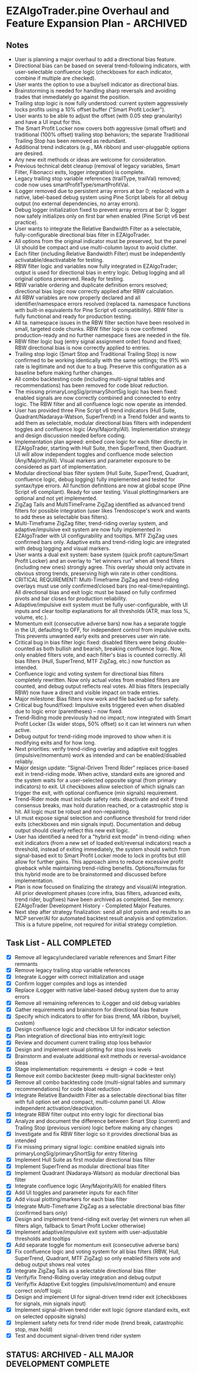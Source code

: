 # EZAlgoTrader.pine Overhaul and Feature Expansion Plan - ARCHIVED

## Notes
- User is planning a major overhaul to add a directional bias feature.
- Directional bias can be based on several trend-following indicators, with user-selectable confluence logic (checkboxes for each indicator, combine if multiple are checked).
- User wants the option to use a buy/sell indicator as directional bias.
- Brainstorming is needed for handling sharp reversals and avoiding trades that immediately go against the position.
- Trailing stop logic is now fully understood: current system aggressively locks profits using a 10% offset buffer ("Smart Profit Locker").
- User wants to be able to adjust the offset (with 0.05 step granularity) and have a UI input for this.
- The Smart Profit Locker now covers both aggressive (small offset) and traditional (100% offset) trailing stop behaviors; the separate Traditional Trailing Stop has been removed as redundant.
- Additional trend indicators (e.g., MA ribbon) and user-pluggable options are desired.
- Any new exit methods or ideas are welcome for consideration.
- Previous technical debt cleanup (removal of legacy variables, Smart Filter, Fibonacci exits, logger integration) is complete.
- Legacy trailing stop variable references (trailType, trailVal) removed; code now uses smartProfitType/smartProfitVal.
- iLogger removed due to persistent array errors at bar 0; replaced with a native, label-based debug system using Pine Script labels for all debug output (no external dependencies, no array errors).
- Debug logger initialization fixed to prevent array errors at bar 0; logger now safely initializes only on first bar when enabled (Pine Script v6 best practice).
- User wants to integrate the Relative Bandwidth Filter as a selectable, fully-configurable directional bias filter in EZAlgoTrader.
- All options from the original indicator must be preserved, but the panel UI should be compact and use multi-column layout to avoid clutter.
- Each filter (including Relative Bandwidth Filter) must be independently activatable/deactivatable for testing.
- RBW filter logic and variables now fully integrated in EZAlgoTrader; output is used for directional bias in entry logic. Debug logging and all original options preserved. Ready for testing.
- RBW variable ordering and duplicate definition errors resolved; directional bias logic now correctly applied after RBW calculation.
- All RBW variables are now properly declared and all identifier/namespace errors resolved (replaced ta. namespace functions with built-in equivalents for Pine Script v6 compatibility). RBW filter is fully functional and ready for production testing.
- All ta. namespace issues in the RBW filter section have been resolved in small, targeted code chunks. RBW filter logic is now confirmed production-ready and no further namespace fixes are needed in the file.
- RBW filter logic bug (entry signal assignment order) found and fixed; RBW directional bias is now correctly applied to entries.
- Trailing stop logic (Smart Stop and Traditional Trailing Stop) is now confirmed to be working identically with the same settings; the 91% win rate is legitimate and not due to a bug. Preserve this configuration as a baseline before making further changes.
- All combo backtesting code (including multi-signal tables and recommendations) has been removed for code bloat reduction.
- The missing primaryLongSig/primaryShortSig logic has been fixed: enabled signals are now correctly combined and connected to entry logic. The RBW filter and all confluence logic now operate as intended.
- User has provided three Pine Script v6 trend indicators (Hull Suite, Quadrant/Nadaraya-Watson, SuperTrend) in a Trend folder and wants to add them as selectable, modular directional bias filters with independent toggles and confluence logic (Any/Majority/All). Implementation strategy and design discussion needed before coding.
- Implementation plan agreed: embed core logic for each filter directly in EZAlgoTrader, starting with Hull Suite, then SuperTrend, then Quadrant. UI will allow independent toggles and confluence mode selection (Any/Majority/All). Visual markers and parameter exposure to be considered as part of implementation.
- Modular directional bias filter system (Hull Suite, SuperTrend, Quadrant, confluence logic, debug logging) fully implemented and tested for syntax/type errors. All function definitions are now at global scope (Pine Script v6 compliant). Ready for user testing. Visual plotting/markers are optional and not yet implemented.
- ZigZag Tails and MultiTimeFrame ZigZag identified as advanced trend filters for possible integration (user likes Trendoscope's work and wants to add these as selectable bias filters).
- Multi-Timeframe ZigZag filter, trend-riding overlay system, and adaptive/impulsive exit system are now fully implemented in EZAlgoTrader with UI configurability and tooltips. MTF ZigZag uses confirmed bars only. Adaptive exits and trend-riding logic are integrated with debug logging and visual markers.
- User wants a dual exit system: base system (quick profit capture/Smart Profit Locker) and an overlay to "let winners run" when all trend filters (including new ones) strongly agree. This overlay should only activate in obvious strong trends, preserving high win rate in other conditions.
- CRITICAL REQUIREMENT: Multi-Timeframe ZigZag and trend-riding overlays must use only confirmed/closed bars (no real-time/repainting). All directional bias and exit logic must be based on fully confirmed pivots and bar closes for production reliability.
- Adaptive/impulsive exit system must be fully user-configurable, with UI inputs and clear tooltip explanations for all thresholds (ATR, max loss %, volume, etc.).
- Momentum exit (consecutive adverse bars) now has a separate toggle in the UI, defaulting to OFF, for independent control from impulsive exits. This prevents unwanted early exits and preserves user win rate.
- Critical bug in bias filter logic fixed: disabled filters were being double-counted as both bullish and bearish, breaking confluence logic. Now, only enabled filters vote, and each filter's bias is counted correctly. All bias filters (Hull, SuperTrend, MTF ZigZag, etc.) now function as intended.
- Confluence logic and voting system for directional bias filters completely rewritten. Now only actual votes from enabled filters are counted, and debug output reflects real votes. All bias filters (especially RBW) now have a direct and visible impact on trade entries.
- Major milestone: Bias filters now work and file backed up for safety.
- Critical bug found/fixed: Impulsive exits triggered even when disabled due to logic error (parentheses) – now fixed.
- Trend-Riding mode previously had no impact; now integrated with Smart Profit Locker (3x wider stops, 50% offset) so it can let winners run when active.
- Debug output for trend-riding mode improved to show when it is modifying exits and for how long.
- Next priorities: verify trend-riding overlay and adaptive exit toggles (impulsive/momentum) work as intended and can be enabled/disabled reliably.
- Major design update: "Signal-Driven Trend Rider" replaces price-based exit in trend-riding mode. When active, standard exits are ignored and the system waits for a user-selected opposite signal (from primary indicators) to exit. UI checkboxes allow selection of which signals can trigger the exit, with optional confluence (min signals) requirement.
- Trend-Rider mode must include safety nets: deactivate and exit if trend consensus breaks, max hold duration reached, or a catastrophic stop is hit. All logic must be robust and non-repainting.
- UI must expose signal selection and confluence threshold for trend rider exits (checkboxes and min signals input). Documentation and debug output should clearly reflect this new exit logic.
- User has identified a need for a "hybrid exit mode" in trend-riding: when exit indicators (from a new set of loaded exit/reversal indicators) reach a threshold, instead of exiting immediately, the system should switch from signal-based exit to Smart Profit Locker mode to lock in profits but still allow for further gains. This approach aims to reduce excessive profit giveback while maintaining trend-riding benefits. Options/formulas for this hybrid mode are to be brainstormed and discussed before implementation.
- Plan is now focused on finalizing the strategy and visual/AI integration. All prior development phases (core infra, bias filters, advanced exits, trend rider, bugfixes) have been archived as completed. See memory: EZAlgoTrader Development History - Completed Major Features.
- Next step after strategy finalization: send all plot points and results to an MCP server/AI for automated backtest result analysis and optimization. This is a future pipeline, not required for initial strategy completion.

## Task List - ALL COMPLETED
- [x] Remove all legacy/undeclared variable references and Smart Filter remnants
- [x] Remove legacy trailing stop variable references
- [x] Integrate iLogger with correct initialization and usage
- [x] Confirm logger compiles and logs as intended
- [x] Replace iLogger with native label-based debug system due to array errors
- [x] Remove all remaining references to iLogger and old debug variables
- [x] Gather requirements and brainstorm for directional bias feature
- [x] Specify which indicators to offer for bias (trend, MA ribbon, buy/sell, custom)
- [x] Design confluence logic and checkbox UI for indicator selection
- [x] Plan integration of directional bias into entry/exit logic
- [x] Review and document current trailing stop loss behavior
- [x] Design and implement visual plotting for stop loss levels
- [x] Brainstorm and evaluate additional exit methods or reversal-avoidance ideas
- [x] Stage implementation: requirements → design → code → test
- [x] Remove exit combo backtester (keep multi-signal backtester only)
- [x] Remove all combo backtesting code (multi-signal tables and summary recommendations) for code bloat reduction
- [x] Integrate Relative Bandwidth Filter as a selectable directional bias filter with full option set and compact, multi-column panel UI. Allow independent activation/deactivation.
- [x] Integrate RBW filter output into entry logic for directional bias
- [x] Analyze and document the difference between Smart Stop (current) and Trailing Stop (previous version) logic before making any changes
- [x] Investigate and fix RBW filter logic so it provides directional bias as intended
- [x] Fix missing primary signal logic: combine enabled signals into primaryLongSig/primaryShortSig for entry filtering
- [x] Implement Hull Suite as first modular directional bias filter
- [x] Implement SuperTrend as modular directional bias filter
- [x] Implement Quadrant (Nadaraya-Watson) as modular directional bias filter
- [x] Integrate confluence logic (Any/Majority/All) for enabled filters
- [x] Add UI toggles and parameter inputs for each filter
- [x] Add visual plotting/markers for each bias filter
- [x] Integrate Multi-Timeframe ZigZag as a selectable directional bias filter (confirmed bars only)
- [x] Design and implement trend-riding exit overlay (let winners run when all filters align, fallback to Smart Profit Locker otherwise)
- [x] Implement adaptive/impulsive exit system with user-adjustable thresholds and tooltips
- [x] Add separate toggle for momentum exit (consecutive adverse bars)
- [x] Fix confluence logic and voting system for all bias filters (RBW, Hull, SuperTrend, Quadrant, MTF ZigZag) so only enabled filters vote and debug output shows real votes
- [x] Integrate ZigZag Tails as a selectable directional bias filter
- [x] Verify/fix Trend-Riding overlay integration and debug output
- [x] Verify/fix Adaptive Exit toggles (impulsive/momentum) and ensure correct on/off logic
- [x] Design and implement UI for signal-driven trend rider exit (checkboxes for signals, min signals input)
- [x] Implement signal-driven trend rider exit logic (ignore standard exits, exit on selected opposite signals)
- [x] Implement safety nets for trend rider mode (trend break, catastrophic stop, max hold)
- [x] Test and document signal-driven trend rider system

## STATUS: ARCHIVED - ALL MAJOR DEVELOPMENT COMPLETE
